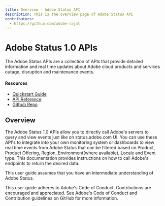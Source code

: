 ```yaml
---
title: Overview - Adobe Status API
description: This is the overview page of Adobe Status API
contributors:
  - https://github.com/adobe-rajat 
---
```


<Hero slots="heading, text"/>

# Adobe Status 1.0 APIs

The Adobe Status APIs are a collection of APIs that provide detailed information and real time updates about Adobe cloud products and services outage, disruption and maintenance events.

<Resources slots="heading, links"/>

#### Resources

* [Quickstart Guide](https://developer-stage.adobe.com/adobe-status/guides/)
* [API Reference](https://developer-stage.adobe.com/adobe-status/api/)
* [Github Repo](https://github.com/AdobeDocs/dev-site)

## Overview

The Adobe Status 1.0 APIs allow you to directly call Adobe's servers to query and view events just like on status.adobe.com UI. You can use these API's to integrate into your own monitoring system or dashboards to view real time events from Adobe Status that can be filtered based on Product, Product Offering, Region, Environment(where available), Locale and Event type. This documentation provides instructions on how to call Adobe's endpoints to return the desired data.

This user guide assumes that you have an intermediate understanding of Adobe Status.

This user guide adheres to Adobe's Code of Conduct. Contributions are encouraged and appreciated. See Adobe's Code of Conduct and Contribution guidelines on GitHub for more information.
